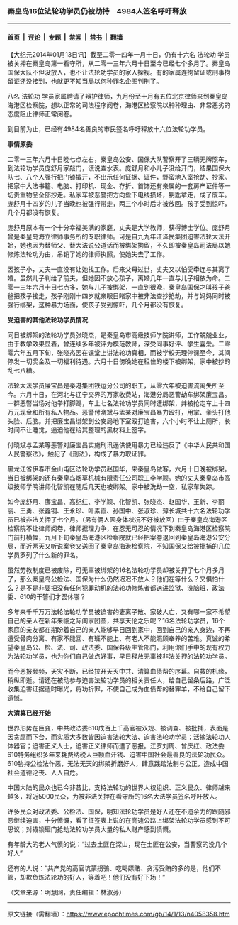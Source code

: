### 秦皇岛16位法轮功学员仍被劫持　4984人签名呼吁释放

---

#### [首页](../../../..?n4058358) &nbsp;|&nbsp; [评论](../../../../../epoch-comment?n4058358) &nbsp;|&nbsp; [专题](../../../../../epoch-special?n4058358) &nbsp;|&nbsp; [禁闻](../../../../../epoch-news?n4058358) &nbsp;|&nbsp; [禁书](../../../../../books?n4058358) &nbsp;|&nbsp; [翻墙](https://github.com/gfw-breaker/nogfw/blob/master/README.md?n4058358)


<div class="post_content" id="artbody" itemprop="articleBody">
 <!-- article content begin -->
 <p>
  【大纪元2014年01月13日讯】截至二零一四年一月十日，仍有十六名
  <ok href="https://www.epochtimes.com/gb/tag/%E6%B3%95%E8%BD%AE%E5%8A%9F.html">
   法轮功
  </ok>
  学员被关押在秦皇岛第一看守所，从二零一三年六月十日至今已经七个多月了。秦皇岛国保大队不但没放人，也不让法轮功学员的家人探视。有的家属连拘留证或刑事拘留证还没接到，也就更不知当局以何种罪名企图判刑了。
 </p>
 <p>
  八名
  <ok href="https://www.epochtimes.com/gb/tag/%E6%B3%95%E8%BD%AE%E5%8A%9F.html">
   法轮功
  </ok>
  学员家属聘请了辩护律师，九月份至十月有五位北京律师来到秦皇岛海港区检察院，想以正常的司法程序阅卷，海港区检察院以种种理由、非常恶劣的态度阻止律师正常阅卷。
 </p>
 <p>
  到目前为止，已经有4984名善良的市民签名呼吁释放十六位法轮功学员。
 </p>
 <p>
  <b>
   事情原委
  </b>
 </p>
 <p>
  二零一三年六月十日晚七点左右，秦皇岛公安、国保大队警察开了三辆无牌照车，到法轮功学员庞舒月家敲门，谎说查水表。庞舒月和小儿子没给开门，结果国保大队七、八个人强行把门锁撬开，不出示任何证据、证件，野蛮地入室抢劫、抄家。把家中大法书籍、电脑、打印机、现金、存折、首饰还有亲属的一套房产证件等一切贵重物品全部抄走。私家车被恶警把方向盘下电线损坏，钥匙拿走，成了废车。庞舒月十四岁的儿子当晚也被强行带走，两三个小时后才被放回。孩子受到惊吓，几个月都没有恢复。
 </p>
 <p>
  庞舒月原本有一个十分幸福美满的家庭，丈夫是大学教师，获得博士学位。庞舒月曾是秦皇岛海立律师事务所的专职律师。可是自九九年江泽民集团迫害法轮大法开始，她也因为替师父、替大法说公道话而被绑架拘留，不久即被秦皇岛司法局以她修炼法轮功为由，吊销了她的律师执照，使她失去了工作。
 </p>
 <p>
  因孩子小，丈夫一直没有让她找工作。后来父母过世，丈夫又以怕受牵连与其离了婚。虽然儿子判给了前夫，但她因不放心孩子，离婚几年一直与儿子相依为命。二零一三年六月十日七点多，她与儿子被绑架，一直到很晚，秦皇岛国保才叫孩子爸爸把孩子接走，孩子刚刚十四岁就亲眼目睹家中被非法查抄抢劫，并与妈妈同时被强行绑架，这种暴力场面，使孩子受到惊吓，几个月都没有恢复。
 </p>
 <p>
  <b>
   受迫害的其他法轮功学员情况
  </b>
 </p>
 <p>
  同日被绑架的法轮功学员张晓杰，是秦皇岛市高级技师学院讲师，工作兢兢业业，由于教学效果显着，曾连续多年被评为模范教师，深受同事好评、学生喜爱。二零零六年五月下旬，张晓杰因在课堂上讲法轮功真相，而被学校无理停课至今，其间停发一切奖金及一切福利待遇。六月十日傍晚她在租住的楼下被绑架，家中被抄的乱七八糟。
 </p>
 <p>
  法轮大法学员廉宝昌是秦港集团铁运分公司的职工，从零六年被迫害流离失所至今。六月十日，在河北与辽宁交界的万家收费站，海港分局恶警劫车绑架廉宝昌。一群恶警当场对他拳打脚踢，车上七名法轮功学员同时遭绑架，并被抢走车上十四万元现金和所有私人物品。恶警付晓斌与孟某对廉宝昌暴力殴打，用掌、拳头打他头脸、后脑。并把廉宝昌绑架到公安局地下室殴打迫害，六个小时不让上厕所，长时间不让睡觉，逼迫他在给其整理的黑材料上签字。
 </p>
 <p>
  付晓斌与孟某等恶警对廉宝昌实施刑讯逼供使用暴力已经违反了《中华人民共和国人民警察法》，触犯了《刑法》，构成了暴力取证罪。
 </p>
 <p>
  黑龙江省伊春市金山屯区法轮功学员赵国华，来秦皇岛做客，六月十日晚被绑架。当日被绑架的还有秦皇岛烟草机械有限责任公司职工李学颖。她的丈夫秦皇岛市高级技师学院讲师化智凯在随后几天也被绑架。家中被洗劫一空，私家车失踪。
 </p>
 <p>
  如今庞舒月、廉宝昌、高纪红、李学颖、化智凯、张晓杰、赵国华、王新、李丽丽、王勇、张鑫钢、王永珍、叶素霞、孙国中、张淑珍、薄长城共十六名法轮功学员已被非法关押了七个月。（另有俩人因身体状况不好被放回）由于秦皇岛海港区检察院不让律师阅卷，律师据理力争，在忍无可忍的情况下到秦皇岛海港区检察院门前打横幅，九月下旬秦皇岛海港区检察院就已经把案卷退回到秦皇岛海港公安分局，而近两天又听说案卷又送回了秦皇岛海港检察院，不知国保又给被批捕的几位学员罗列了什么新的罪名。
 </p>
 <p>
  虽然劳教制度已被废除，可无辜被绑架的16名法轮功学员却被关押了七个月多月了，那么秦皇岛公检法、国保为什么仍然迟迟不放人？他们在等什么？又惧怕什么？是不是非要把没有任何犯罪动机的法轮功修炼者都送进监狱、洗脑班，政法委、610的干警们才罢休哪？
 </p>
 <p>
  多年来千千万万法轮法轮功学员被迫害的妻离子散、家破人亡，又有哪一家不希望自己的亲人在新年来临之际阖家团圆，共享天伦之乐呢？16名法轮功学员，16个家庭的亲友都在期盼着自己的亲人能够早日回到家中，回到自己的亲人身边，不再遭受骨肉分离、有家不能回、有班不能上、有老人不能照顾奉养的苦难。真诚的希望秦皇岛公、检、法、司、政法委、国保各级主管部门，利用你们手中的现有权力为法轮功学员，也为你们自己做点好事，早日释放无辜被非法关押的法轮功学员。
 </p>
 <p>
  而今恶报频频，天灾不断，已经拉开天灭中共、清算血债帮的序幕。自救的机缘，稍纵即逝。请还在被动参与迫害法轮功学员的相关责任人，给自己留条后路，广泛收集迫害证据适时曝光，将功折罪，不使自己成为血债帮的替罪羊，不给自己留下遗憾。
 </p>
 <p>
  <b>
   大清算已经开始
  </b>
 </p>
 <p>
  世界形势在巨变，中共政法委610成百上千高官被双规、被调查、被批捕，表面是因贪腐而下台，而实质大多数皆因迫害法轮大法、迫害法轮功学员；活摘法轮功人体器官；迫害正义人士，迫害正义律师而遭了恶报。江罗刘周、曾庆红、政法委610特务组织多年来耗费纳税人巨额血汗钱、迫害中国社会最善良的法轮功民众。610胁持公检法作恶，无法无天的绑架折磨好人，肆意践踏法制与公正，造成中国社会道德沦丧、人人自危。
 </p>
 <p>
  中国大陆的民众也已今非昔比，支持法轮功的世界人权组织、正义民众、律师越来越多，将近5000民众，为被非法关押在看守所的16名大法学员签名呼吁放人。
 </p>
 <p>
  许多民众对政法委、公检法、国保，明知法轮功学员是好人还在不遗余力的跟随邪恶继续迫害，十分愤慨，看了征签表上说的在高速公路上绑架法轮功学员感到不可思议；对撬锁砸门抢劫法轮功学员大量的私人财产感到愤慨。
 </p>
 <p>
  有年龄大的老人气愤的说：“过去土匪在深山，现在土匪在公安，当警察的没几个好人”
 </p>
 <p>
  还有的人说：“共产党的高官坑蒙拐骗、吃喝嫖赌、贪污受贿的多的是，他们不管，却欺负炼法轮功的好人，等着吧！他们没有好下场！”
 </p>
 <p>
  （文章来源：明慧网，责任编辑：林淑芬）
 </p>
 <!-- article content end -->
 <div id="below_article_ad">
 </div>
</div>


---

原文链接（需翻墙）：https://www.epochtimes.com/gb/14/1/13/n4058358.htm